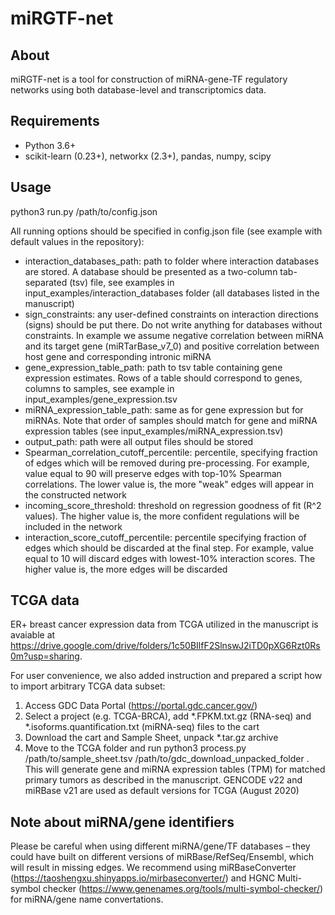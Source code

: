 # miRGTF-net
## About
miRGTF-net is a tool for construction of miRNA-gene-TF regulatory networks using both database-level and transcriptomics data.

## Requirements
- Python 3.6+
- scikit-learn (0.23+), networkx (2.3+), pandas, numpy, scipy

## Usage
python3 run.py /path/to/config.json

All running options should be specified in config.json file (see example with default values in the repository):
- interaction_databases_path: path to folder where interaction databases are stored. A database should be presented as a two-column tab-separated (tsv) file, see examples in input_examples/interaction_databases folder (all databases listed in the manuscript)
- sign_constraints: any user-defined constraints on interaction directions (signs) should be put there. Do not write anything for databases without constraints. In example we assume negative correlation between miRNA and its target gene (miRTarBase_v7_0) and positive correlation between host gene and corresponding intronic miRNA
- gene_expression_table_path: path to tsv table containing gene expression estimates. Rows of a table should correspond to genes, columns to samples, see example in input_examples/gene_expression.tsv
- miRNA_expression_table_path: same as for gene expression but for miRNAs. Note that order of samples should match for gene and miRNA expression tables (see input_examples/miRNA_expression.tsv)
- output_path: path were all output files should be stored
- Spearman_correlation_cutoff_percentile: percentile, specifying fraction of edges which will be removed during pre-processing. For example, value equal to 90 will preserve edges with top-10% Spearman correlations. The lower value is, the more "weak" edges will appear in the constructed network
- incoming_score_threshold: threshold on regression goodness of fit (R^2 values). The higher value is, the more confident regulations will be included in the network
- interaction_score_cutoff_percentile: percentile specifying fraction of edges which should be discarded at the final step. For example, value equal to 10 will discard edges with lowest-10% interaction scores. The higher value is, the more edges will be discarded

## TCGA data
ER+ breast cancer expression data from TCGA utilized in the manuscript is avaiable at https://drive.google.com/drive/folders/1c50BIlfF2SlnswJ2iTD0pXG6Rzt0Rs0m?usp=sharing.

For user convenience, we also added instruction and prepared a script how to import arbitrary TCGA data subset:
1. Access GDC Data Portal (https://portal.gdc.cancer.gov/)
2. Select a project (e.g. TCGA-BRCA), add *.FPKM.txt.gz (RNA-seq) and *.isoforms.quantification.txt (miRNA-seq) files to the cart
3. Download the cart and Sample Sheet, unpack *.tar.gz archive
4. Move to the TCGA folder and run python3 process.py /path/to/sample_sheet.tsv /path/to/gdc_download_unpacked_folder . This will generate gene and miRNA expression tables (TPM) for matched primary tumors as described in the manuscript. GENCODE v22 and miRBase v21 are used as default versions for TCGA (August 2020)

## Note about miRNA/gene identifiers
Please be careful when using different miRNA/gene/TF databases – they could have built on different versions of miRBase/RefSeq/Ensembl, which will result in missing edges. We recommend using miRBaseConverter (https://taoshengxu.shinyapps.io/mirbaseconverter/) and HGNC Multi-symbol checker (https://www.genenames.org/tools/multi-symbol-checker/) for miRNA/gene name convertations.
